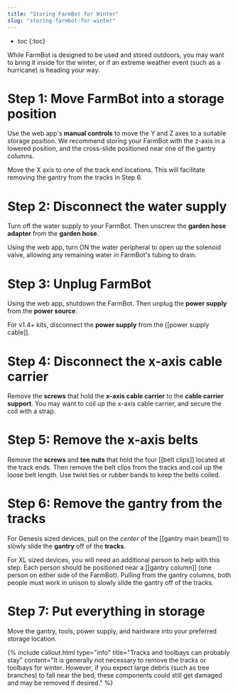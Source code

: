 ```yaml
---
title: "Storing FarmBot for Winter"
slug: "storing-farmbot-for-winter"
---
```


* toc
{:toc}

While FarmBot is designed to be used and stored outdoors, you may want to bring it inside for the winter, or if an extreme weather event (such as a hurricane) is heading your way.

# Step 1: Move FarmBot into a storage position
Use the web app's **manual controls** to move the Y and Z axes to a suitable storage position. We recommend storing your FarmBot with the z-axis in a lowered position, and the cross-slide positioned near one of the gantry columns.

Move the X axis to one of the track end locations. This will facilitate removing the gantry from the tracks in Step 6.

# Step 2: Disconnect the water supply
Turn off the water supply to your FarmBot. Then unscrew the **garden hose adapter** from the **garden hose**.

Using the web app, turn ON the water peripheral to open up the solenoid valve, allowing any remaining water in FarmBot's tubing to drain.

# Step 3: Unplug FarmBot
Using the web app, shutdown the FarmBot. Then unplug the **power supply** from the **power source**.

For v1.4+ kits, disconnect the **power supply** from the [[power supply cable]].

# Step 4: Disconnect the x-axis cable carrier
Remove the **screws** that hold the **x-axis cable carrier** to the **cable carrier support**. You may want to coil up the x-axis cable carrier, and secure the coil with a strap.

# Step 5: Remove the x-axis belts
Remove the **screws** and **tee nuts** that hold the four [[belt clips]] located at the track ends. Then remove the belt clips from the tracks and coil up the loose belt length. Use twist ties or rubber bands to keep the belts coiled.

# Step 6: Remove the gantry from the tracks
For Genesis sized devices, pull on the *center* of the [[gantry main beam]] to slowly slide the **gantry** off of the **tracks**.

For XL sized devices, you will need an additional person to help with this step. Each person should be positioned near a [[gantry column]] (one person on either side of the FarmBot). Pulling from the gantry columns, both people must work in unison to slowly slide the gantry off of the tracks.

# Step 7: Put everything in storage
Move the gantry, tools, power supply, and hardware into your preferred storage location.

{%
include callout.html
type="info"
title="Tracks and toolbays can probably stay"
content="It is generally not necessary to remove the tracks or toolbays for winter. However, if you expect large debris (such as tree branches) to fall near the bed, these components could still get damaged and may be removed if desired."
%}

